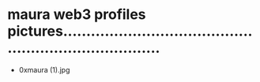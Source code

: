 # maura web3 profiles pictures..........................................................................
- 0xmaura (1).jpg
